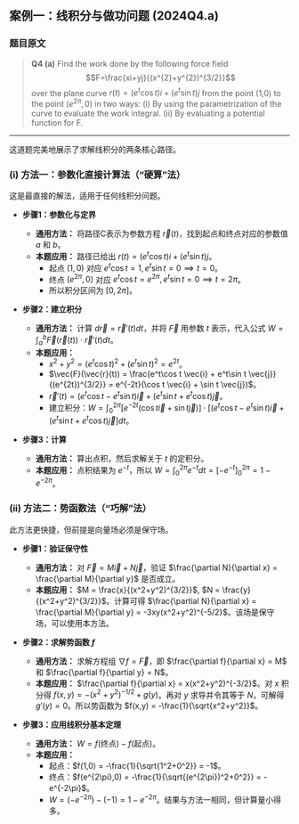 
## 案例一：线积分与做功问题 (2024Q4.a)

### **题目原文**
> **Q4 (a)** Find the work done by the following force field
> $$F=\frac{xi+yj}{(x^{2}+y^{2})^{3/2}}$$
> over the plane curve $r(t)=(e^{t}\cos t)i+(e^{t}\sin t)j$ from the point (1,0) to the point $(e^{2\pi},0)$ in two ways:
> (i) By using the parametrization of the curve to evaluate the work integral.
> (ii) By evaluating a potential function for F.

---

这道题完美地展示了求解线积分的两条核心路径。

### **(i) 方法一：参数化直接计算法（“硬算”法）**

这是最直接的解法，适用于任何线积分问题。

* **步骤1：参数化与定界**
    * **通用方法：** 将路径C表示为参数方程 $\vec{r}(t)$，找到起点和终点对应的参数值 $a$ 和 $b$。
    * **本题应用：** 路径已给出 $r(t)=(e^{t}\cos t)i+(e^{t}\sin t)j$。
        * 起点 $(1,0)$ 对应 $e^t\cos t=1, e^t\sin t=0 \implies t=0$。
        * 终点 $(e^{2\pi},0)$ 对应 $e^t\cos t=e^{2\pi}, e^t\sin t=0 \implies t=2\pi$。
        * 所以积分区间为 $[0, 2\pi]$。

* **步骤2：建立积分**
    * **通用方法：** 计算 $d\vec{r} = \vec{r}'(t)dt$，并将 $\vec{F}$ 用参数 $t$ 表示，代入公式 $W = \int_a^b \vec{F}(\vec{r}(t)) \cdot \vec{r}'(t) dt$。
    * **本题应用：**
        * $x^2+y^2 = (e^t\cos t)^2 + (e^t\sin t)^2 = e^{2t}$。
        * $\vec{F}(\vec{r}(t)) = \frac{e^t\cos t \vec{i} + e^t\sin t \vec{j}}{(e^{2t})^{3/2}} = e^{-2t}(\cos t \vec{i} + \sin t \vec{j})$。
        * $\vec{r}'(t) = (e^t\cos t - e^t\sin t)\vec{i} + (e^t\sin t + e^t\cos t)\vec{j}$。
        * 建立积分：$W = \int_0^{2\pi} [e^{-2t}(\cos t \vec{i} + \sin t \vec{j})] \cdot [(e^t\cos t - e^t\sin t)\vec{i} + (e^t\sin t + e^t\cos t)\vec{j}] dt$。

* **步骤3：计算**
    * **通用方法：** 算出点积，然后求解关于 $t$ 的定积分。
    * **本题应用：** 点积结果为 $e^{-t}$，所以 $W = \int_0^{2\pi} e^{-t} dt = [-e^{-t}]_0^{2\pi} = 1 - e^{-2\pi}$。

### **(ii) 方法二：势函数法（“巧解”法）**

此方法更快捷，但前提是向量场必须是保守场。

* **步骤1：验证保守性**
    * **通用方法：** 对 $\vec{F}=M\vec{i}+N\vec{j}$，验证 $\frac{\partial N}{\partial x} = \frac{\partial M}{\partial y}$ 是否成立。
    * **本题应用：** $M = \frac{x}{(x^2+y^2)^{3/2}}$, $N = \frac{y}{(x^2+y^2)^{3/2}}$。计算可得 $\frac{\partial N}{\partial x} = \frac{\partial M}{\partial y} = -3xy(x^2+y^2)^{-5/2}$。该场是保守场，可以使用本方法。

* **步骤2：求解势函数 $f$**
    * **通用方法：** 求解方程组 $\nabla f = \vec{F}$，即 $\frac{\partial f}{\partial x} = M$ 和 $\frac{\partial f}{\partial y} = N$。
    * **本题应用：** $\frac{\partial f}{\partial x} = x(x^2+y^2)^{-3/2}$。对 $x$ 积分得 $f(x,y) = -(x^2+y^2)^{-1/2} + g(y)$。再对 $y$ 求导并令其等于 $N$，可解得 $g'(y)=0$。所以势函数为 $f(x,y) = -\frac{1}{\sqrt{x^2+y^2}}$。

* **步骤3：应用线积分基本定理**
    * **通用方法：** $W = f(\text{终点}) - f(\text{起点})$。
    * **本题应用：**
        * 起点：$f(1,0) = -\frac{1}{\sqrt{1^2+0^2}} = -1$。
        * 终点：$f(e^{2\pi},0) = -\frac{1}{\sqrt{(e^{2\pi})^2+0^2}} = -e^{-2\pi}$。
        * $W = (-e^{-2\pi}) - (-1) = 1 - e^{-2\pi}$。结果与方法一相同，但计算量小得多。

